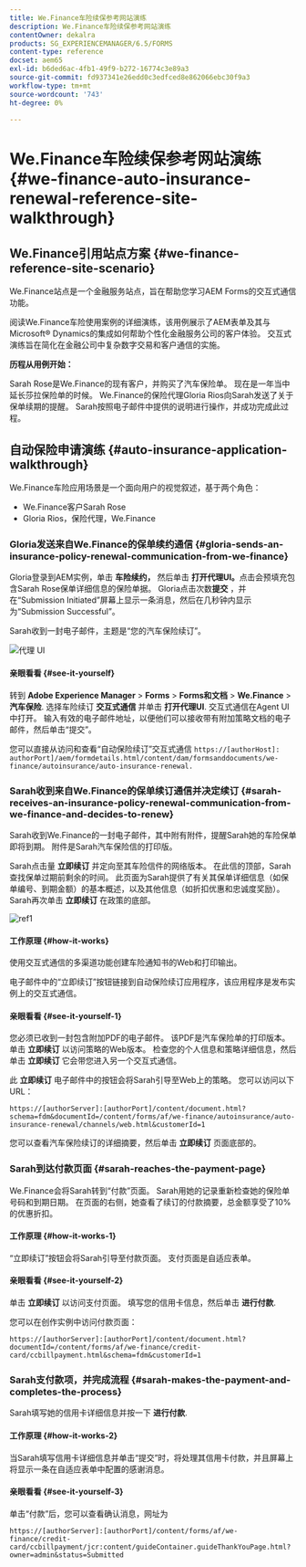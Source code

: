 ```yaml
---
title: We.Finance车险续保参考网站演练
description: We.Finance车险续保参考网站演练
contentOwner: dekalra
products: SG_EXPERIENCEMANAGER/6.5/FORMS
content-type: reference
docset: aem65
exl-id: b6ded6ac-4fb1-49f9-b272-16774c3e89a3
source-git-commit: fd937341e26edd0c3edfced8e862066ebc30f9a3
workflow-type: tm+mt
source-wordcount: '743'
ht-degree: 0%

---
```


# We.Finance车险续保参考网站演练{#we-finance-auto-insurance-renewal-reference-site-walkthrough}

## We.Finance引用站点方案  {#we-finance-reference-site-scenario}

We.Finance站点是一个金融服务站点，旨在帮助您学习AEM Forms的交互式通信功能。

阅读We.Finance车险使用案例的详细演练，该用例展示了AEM表单及其与Microsoft® Dynamics的集成如何帮助个性化金融服务公司的客户体验。 交互式演练旨在简化在金融公司中复杂数字交易和客户通信的实施。

**历程从用例开始：**

Sarah Rose是We.Finance的现有客户，并购买了汽车保险单。 现在是一年当中延长莎拉保险单的时候。 We.Finance的保险代理Gloria Rios向Sarah发送了关于保单续期的提醒。 Sarah按照电子邮件中提供的说明进行操作，并成功完成此过程。

## 自动保险申请演练 {#auto-insurance-application-walkthrough}

We.Finance车险应用场景是一个面向用户的视觉叙述，基于两个角色：

* We.Finance客户Sarah Rose
* Gloria Rios，保险代理，We.Finance

### Gloria发送来自We.Finance的保单续约通信 {#gloria-sends-an-insurance-policy-renewal-communication-from-we-finance}

Gloria登录到AEM实例，单击 **车险续约，** 然后单击 **打开代理UI。**&#x200B;点击会预填充包含Sarah Rose保单详细信息的保险单据。 Gloria点击次数&#x200B;**提交** ，并在“Submission Initiated”屏幕上显示一条消息，然后在几秒钟内显示为“Submission Successful”。

Sarah收到一封电子邮件，主题是“您的汽车保险续订”。

![代理 UI](assets/agent_ui_email_new.png)

#### 亲眼看看 {#see-it-yourself}

转到 **Adobe Experience Manager** > **Forms** > **Forms和文档** > **We.Finance** > **汽车保险**. 选择车险续订 **交互式通信** 并单击 **打开代理UI**. 交互式通信在Agent UI中打开。 输入有效的电子邮件地址，以便他们可以接收带有附加策略文档的电子邮件，然后单击“提交”。

您可以直接从访问和查看“自动保险续订”交互式通信 `https://[authorHost]: authorPort]/aem/formdetails.html/content/dam/formsanddocuments/we-finance/autoinsurance/auto-insurance-renewal.`

### Sarah收到来自We.Finance的保单续订通信并决定续订 {#sarah-receives-an-insurance-policy-renewal-communication-from-we-finance-and-decides-to-renew}

Sarah收到We.Finance的一封电子邮件，其中附有附件，提醒Sarah她的车险保单即将到期。 附件是Sarah汽车保险信的打印版。

Sarah点击量 **立即续订** 并定向至其车险信件的网络版本。 在此信的顶部，Sarah查找保单过期前剩余的时间。 此页面为Sarah提供了有关其保单详细信息（如保单编号、到期金额）的基本概述，以及其他信息（如折扣优惠和忠诚度奖励）。 Sarah再次单击 **立即续订** 在政策的底部。

![ref1](assets/ref1.png)

#### 工作原理 {#how-it-works}

使用交互式通信的多渠道功能创建车险通知书的Web和打印输出。

电子邮件中的“立即续订”按钮链接到自动保险续订应用程序，该应用程序是发布实例上的交互式通信。

#### 亲眼看看 {#see-it-yourself-1}

您必须已收到一封包含附加PDF的电子邮件。 该PDF是汽车保险单的打印版本。 单击 **立即续订** 以访问策略的Web版本。 检查您的个人信息和策略详细信息，然后单击 **立即续订** 它会带您进入另一个交互式通信。

此 **立即续订** 电子邮件中的按钮会将Sarah引导至Web上的策略。 您可以访问以下URL：

`https://[authorServer]:[authorPort]/content/document.html?schema=fdm&documentId=/content/forms/af/we-finance/autoinsurance/auto-insurance-renewal/channels/web.html&customerId=1`

您可以查看汽车保险续订的详细摘要，然后单击 **立即续订** 页面底部的。

### Sarah到达付款页面 {#sarah-reaches-the-payment-page}

We.Finance会将Sarah转到“付款”页面。 Sarah用她的记录重新检查她的保险单号码和到期日期。 在页面的右侧，她查看了续订的付款摘要，总金额享受了10%的优惠折扣。

#### 工作原理 {#how-it-works-1}

“立即续订”按钮会将Sarah引导至付款页面。 支付页面是自适应表单。

#### 亲眼看看 {#see-it-yourself-2}

单击 **立即续订** 以访问支付页面。 填写您的信用卡信息，然后单击 **进行付款**.

您可以在创作实例中访问付款页面：

`https://[authorServer]:[authorPort]/content/document.html?documentId=/content/forms/af/we-finance/credit-card/ccbillpayment.html&schema=fdm&customerId=1`

### Sarah支付款项，并完成流程 {#sarah-makes-the-payment-and-completes-the-process}

Sarah填写她的信用卡详细信息并按一下 **进行付款**.

#### 工作原理 {#how-it-works-2}

当Sarah填写信用卡详细信息并单击“提交”时，将处理其信用卡付款，并且屏幕上将显示一条在自适应表单中配置的感谢消息。

#### 亲眼看看 {#see-it-yourself-3}

单击“付款”后，您可以查看确认消息，网址为

`https://[authorServer]:[authorPort]/content/forms/af/we-finance/credit-card/ccbillpayment/jcr:content/guideContainer.guideThankYouPage.html?owner=admin&status=Submitted`
